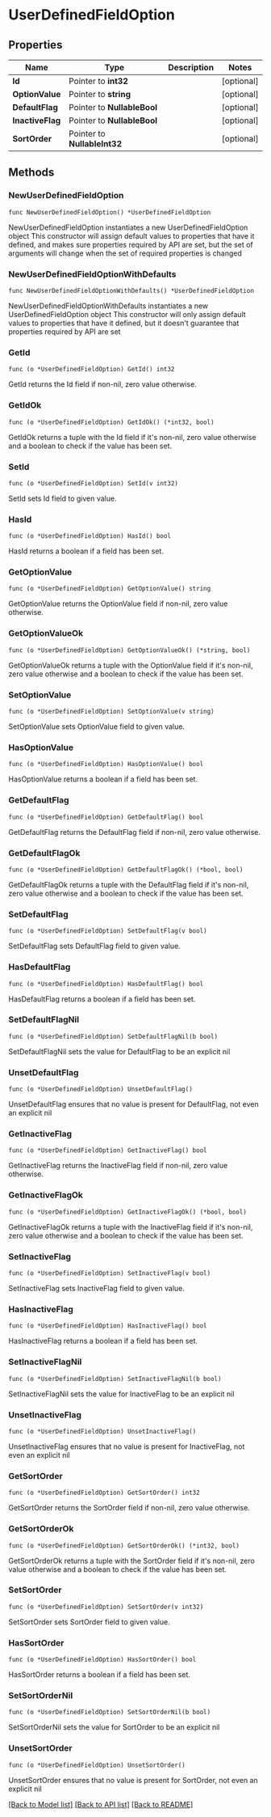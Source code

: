 # UserDefinedFieldOption

## Properties

Name | Type | Description | Notes
------------ | ------------- | ------------- | -------------
**Id** | Pointer to **int32** |  | [optional] 
**OptionValue** | Pointer to **string** |  | [optional] 
**DefaultFlag** | Pointer to **NullableBool** |  | [optional] 
**InactiveFlag** | Pointer to **NullableBool** |  | [optional] 
**SortOrder** | Pointer to **NullableInt32** |  | [optional] 

## Methods

### NewUserDefinedFieldOption

`func NewUserDefinedFieldOption() *UserDefinedFieldOption`

NewUserDefinedFieldOption instantiates a new UserDefinedFieldOption object
This constructor will assign default values to properties that have it defined,
and makes sure properties required by API are set, but the set of arguments
will change when the set of required properties is changed

### NewUserDefinedFieldOptionWithDefaults

`func NewUserDefinedFieldOptionWithDefaults() *UserDefinedFieldOption`

NewUserDefinedFieldOptionWithDefaults instantiates a new UserDefinedFieldOption object
This constructor will only assign default values to properties that have it defined,
but it doesn't guarantee that properties required by API are set

### GetId

`func (o *UserDefinedFieldOption) GetId() int32`

GetId returns the Id field if non-nil, zero value otherwise.

### GetIdOk

`func (o *UserDefinedFieldOption) GetIdOk() (*int32, bool)`

GetIdOk returns a tuple with the Id field if it's non-nil, zero value otherwise
and a boolean to check if the value has been set.

### SetId

`func (o *UserDefinedFieldOption) SetId(v int32)`

SetId sets Id field to given value.

### HasId

`func (o *UserDefinedFieldOption) HasId() bool`

HasId returns a boolean if a field has been set.

### GetOptionValue

`func (o *UserDefinedFieldOption) GetOptionValue() string`

GetOptionValue returns the OptionValue field if non-nil, zero value otherwise.

### GetOptionValueOk

`func (o *UserDefinedFieldOption) GetOptionValueOk() (*string, bool)`

GetOptionValueOk returns a tuple with the OptionValue field if it's non-nil, zero value otherwise
and a boolean to check if the value has been set.

### SetOptionValue

`func (o *UserDefinedFieldOption) SetOptionValue(v string)`

SetOptionValue sets OptionValue field to given value.

### HasOptionValue

`func (o *UserDefinedFieldOption) HasOptionValue() bool`

HasOptionValue returns a boolean if a field has been set.

### GetDefaultFlag

`func (o *UserDefinedFieldOption) GetDefaultFlag() bool`

GetDefaultFlag returns the DefaultFlag field if non-nil, zero value otherwise.

### GetDefaultFlagOk

`func (o *UserDefinedFieldOption) GetDefaultFlagOk() (*bool, bool)`

GetDefaultFlagOk returns a tuple with the DefaultFlag field if it's non-nil, zero value otherwise
and a boolean to check if the value has been set.

### SetDefaultFlag

`func (o *UserDefinedFieldOption) SetDefaultFlag(v bool)`

SetDefaultFlag sets DefaultFlag field to given value.

### HasDefaultFlag

`func (o *UserDefinedFieldOption) HasDefaultFlag() bool`

HasDefaultFlag returns a boolean if a field has been set.

### SetDefaultFlagNil

`func (o *UserDefinedFieldOption) SetDefaultFlagNil(b bool)`

 SetDefaultFlagNil sets the value for DefaultFlag to be an explicit nil

### UnsetDefaultFlag
`func (o *UserDefinedFieldOption) UnsetDefaultFlag()`

UnsetDefaultFlag ensures that no value is present for DefaultFlag, not even an explicit nil
### GetInactiveFlag

`func (o *UserDefinedFieldOption) GetInactiveFlag() bool`

GetInactiveFlag returns the InactiveFlag field if non-nil, zero value otherwise.

### GetInactiveFlagOk

`func (o *UserDefinedFieldOption) GetInactiveFlagOk() (*bool, bool)`

GetInactiveFlagOk returns a tuple with the InactiveFlag field if it's non-nil, zero value otherwise
and a boolean to check if the value has been set.

### SetInactiveFlag

`func (o *UserDefinedFieldOption) SetInactiveFlag(v bool)`

SetInactiveFlag sets InactiveFlag field to given value.

### HasInactiveFlag

`func (o *UserDefinedFieldOption) HasInactiveFlag() bool`

HasInactiveFlag returns a boolean if a field has been set.

### SetInactiveFlagNil

`func (o *UserDefinedFieldOption) SetInactiveFlagNil(b bool)`

 SetInactiveFlagNil sets the value for InactiveFlag to be an explicit nil

### UnsetInactiveFlag
`func (o *UserDefinedFieldOption) UnsetInactiveFlag()`

UnsetInactiveFlag ensures that no value is present for InactiveFlag, not even an explicit nil
### GetSortOrder

`func (o *UserDefinedFieldOption) GetSortOrder() int32`

GetSortOrder returns the SortOrder field if non-nil, zero value otherwise.

### GetSortOrderOk

`func (o *UserDefinedFieldOption) GetSortOrderOk() (*int32, bool)`

GetSortOrderOk returns a tuple with the SortOrder field if it's non-nil, zero value otherwise
and a boolean to check if the value has been set.

### SetSortOrder

`func (o *UserDefinedFieldOption) SetSortOrder(v int32)`

SetSortOrder sets SortOrder field to given value.

### HasSortOrder

`func (o *UserDefinedFieldOption) HasSortOrder() bool`

HasSortOrder returns a boolean if a field has been set.

### SetSortOrderNil

`func (o *UserDefinedFieldOption) SetSortOrderNil(b bool)`

 SetSortOrderNil sets the value for SortOrder to be an explicit nil

### UnsetSortOrder
`func (o *UserDefinedFieldOption) UnsetSortOrder()`

UnsetSortOrder ensures that no value is present for SortOrder, not even an explicit nil

[[Back to Model list]](../README.md#documentation-for-models) [[Back to API list]](../README.md#documentation-for-api-endpoints) [[Back to README]](../README.md)



